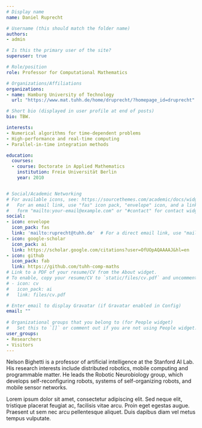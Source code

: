 ```yaml
---
# Display name
name: Daniel Ruprecht

# Username (this should match the folder name)
authors:
- admin

# Is this the primary user of the site?
superuser: true

# Role/position
role: Professor for Computational Mathematics

# Organizations/Affiliations
organizations:
- name: Hamburg University of Technology
  url: "https://www.mat.tuhh.de/home/druprecht/?homepage_id=druprecht"

# Short bio (displayed in user profile at end of posts)
bio: TBW.

interests:
- Numerical algorithms for time-dependent problems
- High-performance and real-time computing
- Parallel-in-time integration methods

education:
  courses:
  - course: Doctorate in Applied Mathematics
    institution: Freie Universität Berlin
    year: 2010


# Social/Academic Networking
# For available icons, see: https://sourcethemes.com/academic/docs/widgets/#icons
#   For an email link, use "fas" icon pack, "envelope" icon, and a link in the
#   form "mailto:your-email@example.com" or "#contact" for contact widget.
social:
- icon: envelope
  icon_pack: fas
  link: 'mailto:ruprecht@tuhh.de'  # For a direct email link, use "mailto:test@example.org".
- icon: google-scholar
  icon_pack: ai
  link: https://scholar.google.com/citations?user=OfUOpAQAAAAJ&hl=en
- icon: github
  icon_pack: fab
  link: https://github.com/tuhh-comp-maths
# Link to a PDF of your resume/CV from the About widget.
# To enable, copy your resume/CV to `static/files/cv.pdf` and uncomment the lines below.  
# - icon: cv
#   icon_pack: ai
#   link: files/cv.pdf

# Enter email to display Gravatar (if Gravatar enabled in Config)
email: ""
  
# Organizational groups that you belong to (for People widget)
#   Set this to `[]` or comment out if you are not using People widget.  
user_groups:
- Researchers
- Visitors
---
```


Nelson Bighetti is a professor of artificial intelligence at the Stanford AI Lab. His research interests include distributed robotics, mobile computing and programmable matter. He leads the Robotic Neurobiology group, which develops self-reconfiguring robots, systems of self-organizing robots, and mobile sensor networks.

Lorem ipsum dolor sit amet, consectetur adipiscing elit. Sed neque elit, tristique placerat feugiat ac, facilisis vitae arcu. Proin eget egestas augue. Praesent ut sem nec arcu pellentesque aliquet. Duis dapibus diam vel metus tempus vulputate. 
